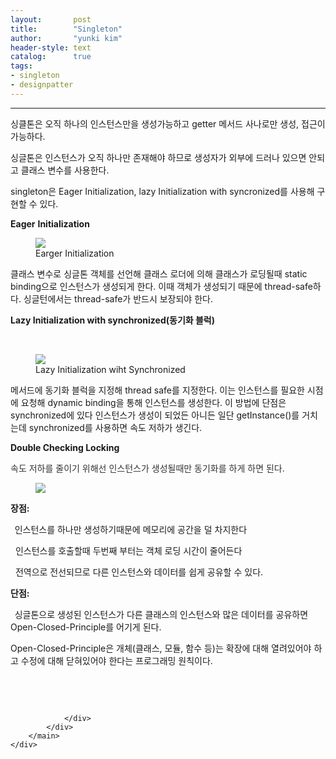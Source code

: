 ```yaml
---
layout:       post
title:        "Singleton"
author:       "yunki kim"
header-style: text
catalog:      true
tags: 
- singleton
- designpatter
---
```


<head></head>
<body id="tt-body-page" class="">
<div id="wrap" class="wrap-right">
    <div id="container">
        <main class="main ">
            <div class="area-main">
                <div class="area-view">
                    <div class="article-header"></div>
                    <hr>
                    <div class="article-view">
                        <div class="contents_style">
                            <p>싱클톤은 오직 하나의 인스턴스만을 생성가능하고 getter 메서드 사나로만 생성, 접근이 가능하다.&nbsp;</p>
<p>싱글톤은 인스턴스가 오직 하나만 존재해야 하므로 생성자가 외부에 드러나 있으면 안되고 클래스 변수를 사용한다.</p>
<p>singleton은 Eager Initialization, lazy Initialization with syncronized를 사용해 구현할 수 있다.</p>
<p><b>Eager</b> <b>Initialization</b></p>
<p></p><figure class="imageblock widthContent" data-origin-width="0" data-origin-height="0" data-ke-mobilestyle="widthContent">
    <span data-lightbox="lightbox">
        <img src="/img/U2luZ2xldG9u/img.png" data-origin-width="0" data-origin-height="0" data-ke-mobilestyle="widthContent">
    </span>
    <figcaption>Earger Initialization</figcaption>
</figure><p></p>
<p>클래스 변수로 싱글톤 객체를 선언해 클래스 로더에 의해 클래스가 로딩될때 static binding으로 인스턴스가 생성되게 한다. 이때 객체가 생성되기 때문에 thread-safe하다. 싱글턴에서는 thread-safe가 반드시 보장되야 한다.</p>
<p><b>Lazy Initialization with synchronized(동기화 블럭)</b></p>
<p>&nbsp;</p>
<p></p><figure class="imageblock widthContent" data-origin-width="0" data-origin-height="0" data-ke-mobilestyle="widthContent">
    <span data-lightbox="lightbox">
        <img src="/img/U2luZ2xldG9u/img_1.png" data-origin-width="0" data-origin-height="0" data-ke-mobilestyle="widthContent">
    </span>
    <figcaption>Lazy Initialization wiht Synchronized</figcaption>
</figure><p></p>
<p>메서드에 동기화 블럭을 지정해 thread safe를 지정한다. 이는 인스턴스를 필요한 시점에 요청해 dynamic binding을 통해 인스턴스를 생성한다. 이 방법에 단점은 synchronized에 있다 인스턴스가 생성이 되었든 아니든 일단 getInstance()를 거치는데 synchronized를 사용하면 속도 저하가 생긴다.&nbsp;</p>
<p><b>Double Checking Locking</b></p>
<p><span style="color: #333333;">속도 저하를 줄이기 위해선 인스턴스가 생성될때만 동기화를 하게 하면 된다.</span></p>
<p></p><figure class="imageblock widthContent" data-origin-width="0" data-origin-height="0" data-ke-mobilestyle="widthContent">
    <span data-lightbox="lightbox">
        <img src="/img/U2luZ2xldG9u/img_2.png" data-origin-width="0" data-origin-height="0" data-ke-mobilestyle="widthContent">
    </span>
    <figcaption></figcaption>
</figure><p></p>
<p><b>장점:</b></p>
<p><b>&nbsp;&nbsp;</b>인스턴스를 하나만 생성하기때문에 메모리에 공간을 덜 차지한다</p>
<p>&nbsp; 인스턴스를 호출할때 두번째 부터는 객체 로딩 시간이 줄어든다</p>
<p>&nbsp; 전역으로 전선되므로 다른 인스턴스와 데이터를 쉽게 공유할 수 있다.</p>
<p><b>단점:</b></p>
<p><b>&nbsp;&nbsp;</b>싱글톤으로 생성된 인스턴스가 다른 클래스의 인스턴스와 많은 데이터를 공유하면 Open-Closed-Principle를 어기게 된다.</p>
<p>Open-Closed-Principle은 개체(클래스, 모듈, 함수 등)는 확장에 대해 열려있어야 하고 수정에 대해 닫혀있어야 한다는 프로그래밍 원칙이다.</p>
<p>&nbsp;</p>
                        </div>
                        <br>
                        <div class="tags"></div>
                    </div>
                    
                </div>
            </div>
        </main>
    </div>
</div>


</body>